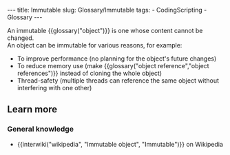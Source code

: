 --- title: Immutable slug: Glossary/Immutable tags: - CodingScripting - Glossary ---

An immutable {{glossary("object")}} is one whose content cannot be changed.  
An object can be immutable for various reasons, for example:

-   To improve performance (no planning for the object's future changes)
-   To reduce memory use (make {{glossary("object reference","object references")}} instead of cloning the whole object)
-   Thread-safety (multiple threads can reference the same object without interfering with one other)

Learn more
----------

### General knowledge

-   {{interwiki("wikipedia", "Immutable object", "Immutable")}} on Wikipedia
